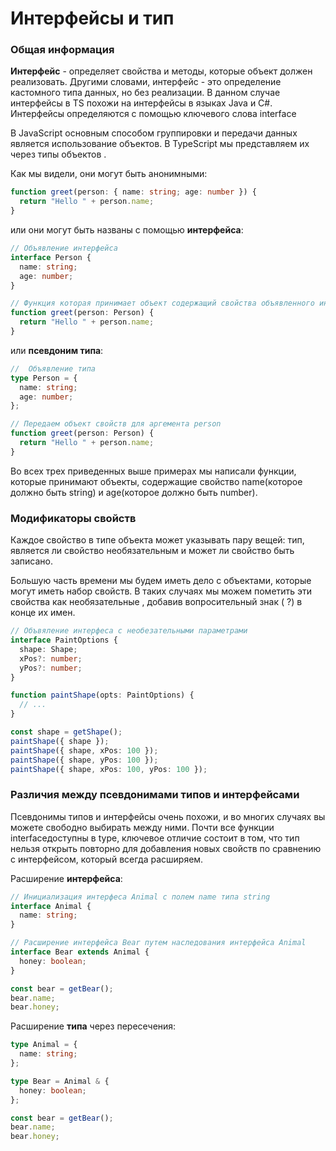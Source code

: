 # Интерфейсы и тип

### Общая информация

**Интерфейс** - определяет свойства и методы, которые объект должен реализовать. Другими словами, интерфейс - это определение кастомного типа данных, но без реализации. В данном случае интерфейсы в TS похожи на интерфейсы в языках Java и C#. Интерфейсы определяются с помощью ключевого слова interface

В JavaScript основным способом группировки и передачи данных является использование объектов. В TypeScript мы представляем их через типы объектов .

Как мы видели, они могут быть анонимными:

```ts
function greet(person: { name: string; age: number }) {
  return "Hello " + person.name;
}
```

или они могут быть названы с помощью **интерфейса**:

```ts
// Объявление интерфейса
interface Person {
  name: string;
  age: number;
}

// Функция которая принимает объект содержащий свойства объявленного интерфейса
function greet(person: Person) {
  return "Hello " + person.name;
}
```

или **псевдоним типа**:

```ts
//  Объявление типа
type Person = {
  name: string;
  age: number;
};

// Передаем объект свойств для аргемента person
function greet(person: Person) {
  return "Hello " + person.name;
}
```

Во всех трех приведенных выше примерах мы написали функции, которые принимают объекты, содержащие свойство name(которое должно быть string) и age(которое должно быть number).

### Модификаторы свойств

Каждое свойство в типе объекта может указывать пару вещей: тип, является ли свойство необязательным и может ли свойство быть записано.

Большую часть времени мы будем иметь дело с объектами, которые могут иметь набор свойств. В таких случаях мы можем пометить эти свойства как необязательные , добавив вопросительный знак ( ?) в конце их имен.

```ts
// Объвяление интерфеса с необезательными параметрами
interface PaintOptions {
  shape: Shape;
  xPos?: number;
  yPos?: number;
}

function paintShape(opts: PaintOptions) {
  // ...
}

const shape = getShape();
paintShape({ shape });
paintShape({ shape, xPos: 100 });
paintShape({ shape, yPos: 100 });
paintShape({ shape, xPos: 100, yPos: 100 });
```

### Различия между псевдонимами типов и интерфейсами

Псевдонимы типов и интерфейсы очень похожи, и во многих случаях вы можете свободно выбирать между ними. Почти все функции interfaceдоступны в type, ключевое отличие состоит в том, что тип нельзя открыть повторно для добавления новых свойств по сравнению с интерфейсом, который всегда расширяем.

Расширение **интерфейса**:

```ts
// Инициализация интерфеса Animal c полем name типа string
interface Animal {
  name: string;
}

// Расширение интерфейса Bear путем наследования интерфейса Animal
interface Bear extends Animal {
  honey: boolean;
}

const bear = getBear();
bear.name;
bear.honey;
```

Расширение **типа** через пересечения:

```ts
type Animal = {
  name: string;
};

type Bear = Animal & {
  honey: boolean;
};

const bear = getBear();
bear.name;
bear.honey;
```
